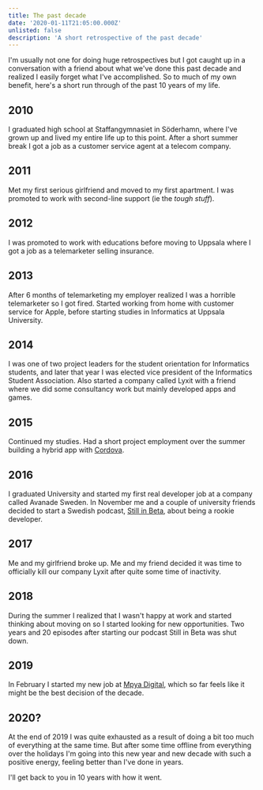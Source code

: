 ```yaml
---
title: The past decade
date: '2020-01-11T21:05:00.000Z'
unlisted: false
description: 'A short retrospective of the past decade'
---
```


I'm usually not one for doing huge retrospectives but I got caught up in a conversation with a friend about what we've done this past decade and realized I easily forget what I've accomplished. So to much of my own benefit, here's a short run through of the past 10 years of my life.

## 2010

I graduated high school at Staffangymnasiet in Söderhamn, where I've grown up and lived my entire life up to this point. After a short summer break I got a job as a customer service agent at a telecom company.

## 2011

Met my first serious girlfriend and moved to my first apartment. I was promoted to work with second-line support (ie the _tough stuff_).

## 2012

I was promoted to work with educations before moving to Uppsala where I got a job as a telemarketer selling insurance.

## 2013

After 6 months of telemarketing my employer realized I was a horrible telemarketer so I got fired. Started working from home with customer service for Apple, before starting studies in Informatics at Uppsala University.

## 2014

I was one of two project leaders for the student orientation for Informatics students, and later that year I was elected vice president of the Informatics Student Association. Also started a company called Lyxit with a friend where we did some consultancy work but mainly developed apps and games.

## 2015

Continued my studies. Had a short project employment over the summer building a hybrid app with [Cordova](https://cordova.apache.org/).

## 2016

I graduated University and started my first real developer job at a company called Avanade Sweden. In November me and a couple of university friends decided to start a Swedish podcast, [Still in Beta](https://podcasts.apple.com/se/podcast/still-in-beta/id1174070946), about being a rookie developer.

## 2017

Me and my girlfriend broke up. Me and my friend decided it was time to officially kill our company Lyxit after quite some time of inactivity.

## 2018

During the summer I realized that I wasn't happy at work and started thinking about moving on so I started looking for new opportunities. Two years and 20 episodes after starting our podcast Still in Beta was shut down.

## 2019

In February I started my new job at [Mpya Digital](https://www.mpyadigital.com), which so far feels like it might be the best decision of the decade.

## 2020?

At the end of 2019 I was quite exhausted as a result of doing a bit too much of everything at the same time. But after some time offline from everything over the holidays I'm going into this new year and new decade with such a positive energy, feeling better than I've done in years.

I'll get back to you in 10 years with how it went.
